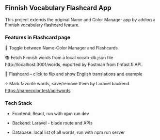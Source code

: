 ## Finnish Vocabulary Flashcard App

This project extends the original Name and Color Manager app by adding a Finnish vocabulary flashcard feature.

### Features in Flashcard page

🔁 Toggle between Name-Color Manager and Flashcards

📚 Fetch Finnish words from a local vocab-db.json file http://localhost:3001/words, exported by Postman from finfast.fi API.

🧠 Flashcard – click to flip and show English translations and example

⭐ Mark favorite words, save/remove them by Laravel backend https://namecolor.test/api/words

### Tech Stack

-   Frontend: React, run with npm run dev

-   Backend: Laravel - blade route and APIs

-   Database: local list of all words, run with npm run server
